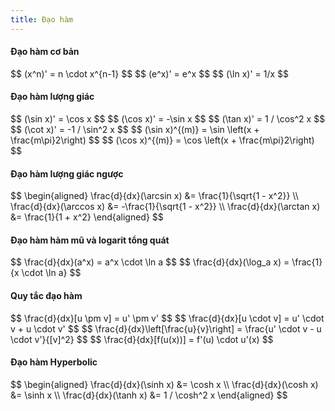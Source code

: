 ```yaml
---
title: Đạo hàm
---
```


<style>
{`
.block-equation {
    border: 2px solid green;
    background-color: white;
    color: black;
    padding: 5px;
    width: 90%;
    margin-bottom: 50px;

    display: flex;
    flex-wrap: wrap;
    align-content: flex-start;
    column-gap: 2em;
    justify-content: space-evenly;
}
`}
</style>

#### Đạo hàm cơ bản
<div class='block-equation'>
    $$
    (x^n)' = n \cdot x^{n-1}
    $$
    $$
    (e^x)' = e^x
    $$
    $$
    (\ln x)' = 1/x
    $$
</div>

#### Đạo hàm lượng giác
<div class='block-equation'>
    $$
    (\sin x)' = \cos x
    $$
    $$
    (\cos x)' = -\sin x
    $$
    $$
    (\tan x)' = 1 / \cos^2 x
    $$
    $$
    (\cot x)' = -1 / \sin^2 x
    $$
    $$
    (\sin x)^{(m)} = \sin \left(x + \frac{m\pi}2\right)
    $$
    $$
    (\cos x)^{(m)} = \cos \left(x + \frac{m\pi}2\right)
    $$
</div>

#### Đạo hàm lượng giác ngược
<div class='block-equation'>
    $$
    \begin{aligned}
    \frac{d}{dx}(\arcsin x) &= \frac{1}{\sqrt{1 - x^2}} \\
    \frac{d}{dx}(\arccos x) &= -\frac{1}{\sqrt{1 - x^2}} \\
    \frac{d}{dx}(\arctan x) &= \frac{1}{1 + x^2}
    \end{aligned}
    $$
</div>

#### Đạo hàm hàm mũ và logarit tổng quát
<div class='block-equation'>
    $$
    \frac{d}{dx}(a^x) = a^x \cdot \ln a
    $$
    $$
    \frac{d}{dx}(\log_a x) = \frac{1}{x \cdot \ln a}
    $$
</div>

#### Quy tắc đạo hàm
<div class='block-equation'>
    $$
    \frac{d}{dx}[u \pm v] = u' \pm v'
    $$
    $$
    \frac{d}{dx}[u \cdot v] = u' \cdot v + u \cdot v'
    $$
    $$
    \frac{d}{dx}\left[\frac{u}{v}\right] = \frac{u' \cdot v - u \cdot v'}{[v]^2}
    $$
    $$
    \frac{d}{dx}[f(u(x))] = f'(u) \cdot u'(x)
    $$
</div>

#### Đạo hàm Hyperbolic
<div class='block-equation'>
    $$
    \begin{aligned}
    \frac{d}{dx}(\sinh x) &= \cosh x \\
    \frac{d}{dx}(\cosh x) &= \sinh x \\
    \frac{d}{dx}(\tanh x) &= 1 / \cosh^2 x
    \end{aligned}
    $$
</div>
